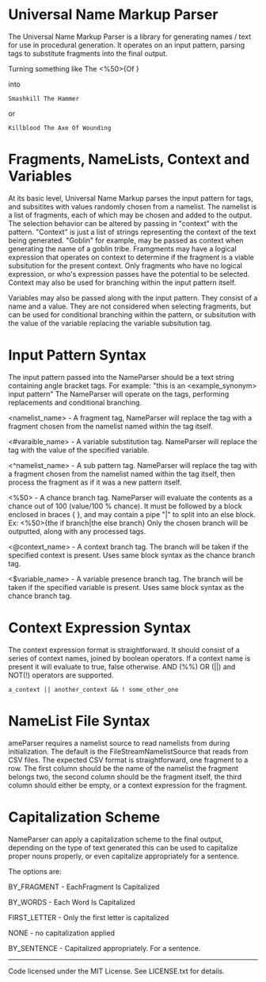 # Universal Name Markup Parser #

The Universal Name Markup Parser is a library for generating names / text for use in procedural generation. It operates on an input pattern, parsing tags to substitute fragments into the final output.

Turning something like 
    <verb><nount> The <verb> <%50>{Of <verbing>}

into

    Smashkill The Hammer

or

    Killblood The Axe Of Wounding

# Fragments, NameLists, Context and Variables #

At its basic level, Universal Name Markup parses the input pattern for tags, and subsitites with values randomly chosen from a namelist. The namelist is a list of fragments, each of which may be chosen and added to the output. The selection behavior can be altered by passing in "context" with the pattern. "Context" is just a list of strings representing the context of the text being generated. "Goblin" for example, may be passed as context when generating the name of a goblin tribe. Framgments may have a logical expression that operates on context to determine if the fragment is a viable subsitution for the present context. Only fragments who have no logical expression, or who's expression passes have the potential to be selected. Context may also be used for branching within the input pattern itself.

Variables may also be passed along with the input pattern. They consist of a name and a value. They are not considered when selecting fragments, but can be used for conditional branching within the pattern, or subsitution with the value of the variable replacing the variable subsitution tag.

# Input Pattern Syntax #

The input pattern passed into the NameParser should be a text string containing angle bracket tags. For example: "this is an <example_synonym> input pattern" The NameParser will operate on the tags, performing replacements and conditional branching.

<namelist_name> - A fragment tag, NameParser will replace the tag with a fragment chosen from the namelist named within the tag itself.

<#varaible_name> - A variable substitution tag. NameParser will replace the tag with the value of the specified variable.

<^namelist_name> - A sub pattern tag. NameParser will replace the tag with a fragment chosen from the namelist named within the tag itself, then process the fragment as if it was a new pattern itself.

<%50> - A chance branch tag. NameParser will evaluate the contents as a chance out of 100 (value/100 % chance). It must be followed by a block enclosed in braces { }, and may contain a pipe "|" to split into an else block. Ex: <%50>{the if branch|the else branch} Only the chosen branch will be outputted, along with any processed tags.

<@context_name> - A context branch tag. The branch will be taken if the specified context is present. Uses same block syntax as the chance branch tag.

<$variable_name> - A variable presence branch tag. The branch will be taken if the specified variable is present. Uses same block syntax as the chance branch tag.

# Context Expression Syntax #

The context expression format is straightforward. It should consist of a series of context names, joined by boolean operators. If a context name is present it will evaluate to true, false otherwise. AND (%%) OR (||) and NOT(!) operators are supported.

    a_context || another_context && ! some_other_one

# NameList File Syntax # 

ameParser requires a namelist source to read namelists from during initialization. The default is the FileStreamNamelistSource that reads from CSV files. The expected CSV format is straightforward, one fragment to a row. The first column should be the name of the namelist the fragment belongs two, the second column should be the fragment itself, the third column  should either be empty, or a context expression for the fragment.

# Capitalization Scheme #

NameParser can apply a capitalization scheme to the final output, depending on the type of text generated this can be used to capitalize proper nouns properly, or even capitalize appropriately for a sentence.

The options are:

BY_FRAGMENT - EachFragment Is Capitalized

BY_WORDS - Each Word Is Capitalized

FIRST_LETTER - Only the first letter is capitalized

NONE - no capitalization applied

BY_SENTENCE - Capitalized appropriately. For a sentence.

--------------------------------------------

Code licensed under the MIT License. See LICENSE.txt for details.